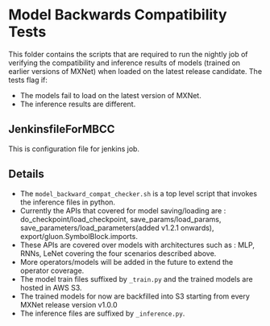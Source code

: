# Model Backwards Compatibility Tests

This folder contains the scripts that are required to run the nightly job of verifying the compatibility and inference results of models (trained on earlier versions of MXNet) when loaded on the latest release candidate. The tests flag if:
- The models fail to load on the latest version of MXNet.
- The inference results are different. 

 
## JenkinsfileForMBCC
This is configuration file for jenkins job.

## Details
- The `model_backward_compat_checker.sh` is a top level script that invokes the inference files in python. 
- Currently the APIs that covered for model saving/loading are : do_checkpoint/load_checkpoint, save_params/load_params, save_parameters/load_parameters(added v1.2.1 onwards), export/gluon.SymbolBlock.imports. 
- These APIs are covered over models with architectures such as : MLP, RNNs, LeNet covering the four scenarios described above.
- More operators/models will be added in the future to extend the operator coverage. 
- The model train files suffixed by `_train.py` and the trained models are hosted in AWS S3.
- The trained models for now are backfilled into S3 starting from every MXNet release version v1.0.0
- The inference files are suffixed by `_inference.py`.

